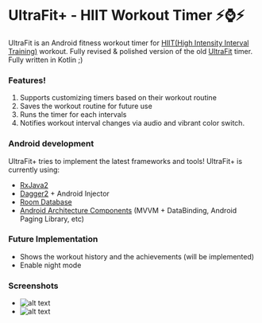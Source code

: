 # UltraFit+ - HIIT Workout Timer :zap::watch::zap:

 

UltraFit is an Android fitness workout timer for [HIIT(High Intensity Interval Training)](https://en.wikipedia.org/wiki/High-intensity_interval_training) workout.  Fully revised & polished version of the old [UltraFit](https://github.com/wasabi-lee/UltraFit) timer. Fully written in Kotlin ;) 




### Features!
  

1. Supports customizing timers based on their workout routine
2. Saves the workout routine for future use 
3. Runs the timer for each intervals 
4. Notifies workout interval changes via audio and vibrant color switch.    


### Android development
UltraFit+ tries to implement the latest frameworks and tools! UltraFit+ is currently using: 
- [RxJava2](https://github.com/ReactiveX/RxJava)  
- [Dagger2](https://github.com/google/dagger) + Android Injector
- [Room Database](https://developer.android.com/topic/libraries/architecture/room)
- [Android Architecture Components](https://developer.android.com/topic/libraries/architecture/) (MVVM + DataBinding, Android Paging Library, etc)


### Future Implementation

- Shows the workout history and the achievements (will be implemented)
- Enable night mode 


### Screenshots

- ![alt text](https://github.com/wasabi-lee/UltraFit-HIITWorkoutTimer/blob/master/screenshots/resized_1.png?raw=true)
- ![alt text](https://github.com/wasabi-lee/UltraFit-HIITWorkoutTimer/blob/master/screenshots/resized_2.png?raw=true)
